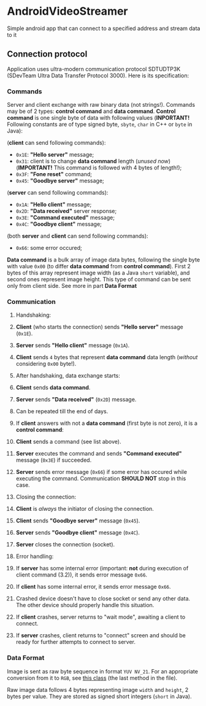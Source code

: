 # AndroidVideoStreamer #
Simple android app that can connect to a specified address and stream data to it

## Connection protocol ##

Application uses ultra-modern communication protocol SDTUDTP3K (SDevTeam Ultra Data Transfer Protocol 3000).
Here is its specification:

### Commands ###

Server and client exchange with raw binary data (not strings!).
Commands may be of 2 types: **control command** and **data command**.
**Control command** is one single byte of data with following values (**INPORTANT!** Following constants are of type signed byte, `sbyte`, `char` in C++ or `byte` in Java):

(**client** can send following commands):

- `0x1E`: **"Hello server"** message;
- `0x31`: client is to change **data command** length (*unused now*) (**IMPORTANT!** This command is followed with 4 bytes of length!);
- `0x3F`: **"Fone reset"** command;
- `0x45`: **"Goodbye server"** message;

(**server** can send following commands):

- `0x1A`: **"Hello client"** message;
- `0x2D`: **"Data received"** server response;
- `0x3E`: **"Command executed"** message;
- `0x4C`: **"Goodbye client"** message;

(both **server** and **client** can send following commands):

- `0x66`: some error occured;


**Data command** is a bulk array of image data bytes, following the single byte with value `0x00`
(to differ **data command** from **control command**).
First 2 bytes of this array represent image width (as a Java `short` variable), and second ones represent image height.
This type of command can be sent only from client side.
See more in part __Data Format__

### Communication ###

1. Handshaking:
  1. **Client** (who starts the connection) sends **"Hello server"** message (`0x1E`).
  2. **Server** sends **"Hello client"** message (`0x1A`).
  3. **Client** sends `4` bytes that represent **data command** data length (_without_ considering `0x00` byte!).

2. After handshaking, data exchange starts:
  1. **Client** sends **data command**.
  2. **Server** sends **"Data received"** (`0x2D`) message.
  3. Can be repeated till the end of days.

3. If **client** answers with not a **data command** (first byte is not zero), it is a **control command**:
  3. **Client** sends a command (see list above).
  3. **Server** executes the command and sends **"Command executed"** message (`0x3E`) if succeeded.
  3. **Server** sends error message (`0x66`) if some error has occured while executing the command. Communication **SHOULD NOT** stop in this case.

4. Closing the connection:
  4. **Client** is *always* the initiator of closing the connection.
  4. **Client** sends **"Goodbye server"** message (`0x45`).
  4. **Server** sends **"Goodbye client"** message (`0x4C`).
  4. **Server** closes the connection (socket).

5. Error handling:
  5. If **server** has some internal error (important: **not** during execution of client command (3.2)), it sends error message `0x66`.
  5. If **client** has some internal error, it sends error message `0x66`.
  5. Crashed device doesn't have to close socket or send any other data. The other device should properly handle this situation.
  5. If **client** crashes, server returns to "wait mode", awaiting a client to connect.
  5. If **server** crashes, client returns to "connect" screen and should be ready for further attempts to connect to server.

### Data Format ###

Image is sent as raw byte sequence in format `YUV NV_21`. For an appropriate conversion from it to `RGB`, see [this class](https://github.com/SleepyDevelopersTeam/SimpleJavaServer/blob/master/src/Server.java) (the last method in the file).

Raw image data follows 4 bytes representing image `width` and `height`, 2 bytes per value. They are stored as signed short integers (`short` in Java).
